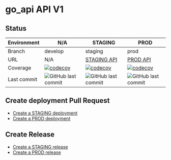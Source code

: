 # go_api API V1

## Status

| Environment | N/A | STAGING | PROD |
| --- | --- | --- | --- |
| Branch | develop | staging | prod |
| URL | N/A | [STAGING API](https:/baietiiRai.com/api)| [PROD API](https://app.baietiiRai.com/api) |
| Coverage | [![codecov](https://codecov.io/github/AlexandruC0909/go_api/graph/badge.svg?token=6DTLMS8GSE)](https://codecov.io/github/AlexandruC0909/go_api) | [![codecov](https://codecov.io/github/AlexandruC0909/go_api/graph/badge.svg?token=6DTLMS8GSE)](https://codecov.io/github/AlexandruC0909/go_api) | [![codecov](https://codecov.io/github/AlexandruC0909/go_api/graph/badge.svg?token=6DTLMS8GSE)](https://codecov.io/github/AlexandruC0909/go_api) |
|Last commit|<img alt="GitHub last commit" src="https://img.shields.io/github/last-commit/AlexandruC0909/go_api"> | <img alt="GitHub last commit" src="https://img.shields.io/github/last-commit/AlexandruC0909/go_api"> | <img alt="GitHub last commit" src="https://img.shields.io/github/last-commit/AlexandruC0909/go_api">|


## Create deployment Pull Request

- [Create a STAGING deployment](https://github.com/AlexandruC0909/go_api/compare/staging...develop?quick_pull=1&title=Deploy+to+STAGING+vX.X.X-staging.X&labels=deployment)
- [Create a PROD deployment](https://github.com/AlexandruC0909/go_api/compare/prod...staging?quick_pull=1&title=Deploy+to+PROD+vX.X.X&labels=deployment)

## Create Release

- [Create a STAGING release](https://github.com/AlexandruC0909/go_api/releases/new?tag=vX.X.X-staging.X&target=staging&title=Deploy+vX.X.X-staging.X+into+STAGING&body=%23%23+:wrench:+Technical+issues:%0A%0A%23%23+:bulb:+Functional+issues:%0A%0AMerge+commit%3A&prerelease=1)
- [Create a PROD release](https://github.com/AlexandruC0909/go_api/releases/new?tag=vX.X.X&target=master&title=Deploy+vX.X.X+into+PROD&body=%23%23+:wrench:+Technical+issues:%0A%0A%23%23+:bulb:+Functional+issues:%0A%0AMerge+commit%3A&prerelease=0)
